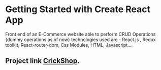 # Getting Started with Create React App

Front end of an E-Commerce website able to perform CRUD Operations {dummy operations as of now} technologies used are - React.js , Redux toolkit, React-router-dom, Css Modules, HTML, Javascript....

## Project link [CrickShop](https://vishalcangit.github.io/e-commSkilltest/).
